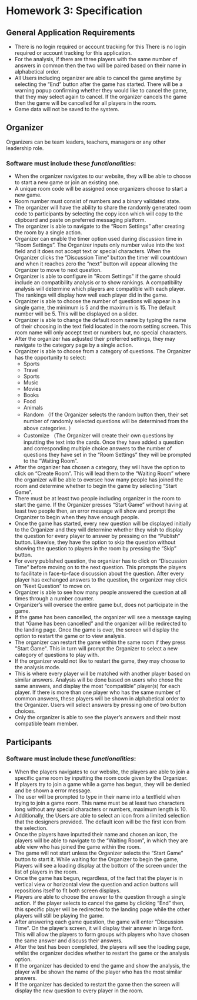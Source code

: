 # Homework 3: Specification

## General Application Requirements
- There is no login required or account tracking for this There is no login required or account tracking for this application. 
- For the analysis, if there are three players with the same number of answers in common then the two will be paired based on their name in alphabetical order.
- All Users including organizer are able to cancel the game anytime by selecting the “End” button after the game has started. There will be a warning popup confirming whether they would like to cancel the game, that they may select again to cancel. If the organizer cancels the game then the game will be cancelled for all players in the room. 
- Game data will not be saved to the system.


## Organizer
Organizers can be team leaders, teachers, managers or any other leadership role.

### Software must include these *functionalities*:

- When the organizer navigates to our website, they will be able to choose to start a new game or join an existing one.
- A unique room code will be assigned once organizers choose to start a new game.
- Room number must consist of numbers and a binary validated state.
- The organizer will have the ability to share the randomly generated room code to participants by selecting the copy icon which will copy to the clipboard and paste on preferred messaging platform.	
- The organizer is able to navigate to the “Room Settings” after creating the room by a single action.
- Organizer can enable the timer option used during discussion time in “Room Settings”. The Organizer inputs only number value into the text field and it does not accept text or special characters. When the Organizer clicks the “Discussion Time” button the timer will countdown and when it reaches zero the “next” button will appear allowing the Organizer to move to next question. 
- Organizer is able to configure in "Room Settings" if the game should include an compatibility analysis or to show rankings. A compatibility analysis will determine which players are compatible with each player. The rankings will display how well each player did in the game.
- Organizer is able to choose the number of questions will appear in a single game, the minimum is 5 and the maximum is 15. The default number will be 5. This will be displayed on a slider. 
- Organizer is able to change the default room name by typing the name of their choosing in the text field located in the room setting screen. This room name will only accept text or numbers but, no special characters.
- After the organizer has adjusted their preferred settings, they may navigate to the category page by a single action. 
- Organizer is able to choose from a category of questions. The Organizer has the opportunity to select:
    - Sports
    - Travel
    - Sports
    - Music
    - Movies
    - Books
    - Food
    - Animals
    - Random （If the Organizer selects the random button then, their set number of randomly selected questions will be determined from the above categories. ）
    - Customize （The Organizer will create their own questions by inputting the text into the cards. Once they have added a question and corresponding multiple choice answers to the number of questions they have set in the “Room Settings” they will be prompted to the “Waiting Room”.
- After the organizer has chosen a category, they will have the option to click on “Create Room”. This will lead them to the “Waiting Room” where the organizer will be able to oversee how many people has joined the room and determine whether to begin the game by selecting “Start Game”.
- There must be at least two people including organizer in the room to start the game. If the Organizer presses “Start Game” without having at least two people then, an error message will show and prompt the Organizer to begin when they have enough people.
- Once the game has started, every new question will be displayed initially to the Organizer and they will determine whether they wish to display the question for every player to answer by pressing on the “Publish” button. Likewise, they have the option to skip the question without showing the question to players in the room by pressing the “Skip” button.
- For every published question, the organizer has to click on “Discussion Time” before moving on to the next question. This prompts the players to facilitate in face-to-face discussion about the question. After every player has exchanged answers to the question, the organizer may click on “Next Question” to move on. 
- Organizer is able to see how many people answered the question at all times through a number counter.
- Organizer’s will oversee the entire game but, does not participate in the game. 
- If the game has been cancelled, the organizer will see a message saying that “Game has been cancelled” and the organizer will be redirected to the landing page. 
Once the game is over, the screen will display the option to restart the game or to view analysis. 
- The organizer can restart the game within the same room if they press "Start Game". This in turn will prompt the Organizer to select a new category of questions to play with.
- If the organizer would not like to restart the game, they may choose to the analysis mode.
- This is where every player will be matched with another player based on similar answers. Analysis will be done based on users who chose the same answers, and display the most “compatible” player(s) for each player. If there is more than one player who has the same number of common answers, these players will be shown in alphabetical order to the Organizer. Users will select answers by pressing one of two button choices.
- Only the organizer is able to see the player’s answers and their most compatible team member.

## Participants
### Software must include these *functionalities*:
- When the players navigates to our website, the players are able to join a specific game room by inputting the room code given by the Organizer.
- If players try to join a game while a game has begun, they will be denied and be shown a error message.
- The user will be prompted to type in their name into a textfield when trying to join a game room. This name must be at least two characters long without any special characters or numbers, maximum length is 10.
- Additionally, the Users are able to select an icon from a limited selection that the designers provided. The default icon will be the first icon from the selection. 
- Once the players have inputted their name and chosen an icon, the players will be able to navigate to the “Waiting Room”, in which they are able view who has joined the game within the room.
- The game will not start unless the Organizer selects the “Start Game” button to start it. While waiting for the Organizer to begin the game, Players will see a loading display at the bottom of the screen under the list of players in the room.
- Once the game has begun, regardless, of the fact that the player is in vertical view or horizontal view the question and action buttons will repositions itself to fit both screen displays.
- Players are able to choose the answer to the question through a single action.
If the player selects to cancel the game by clicking “End” then, this specific player will be redirected to the landing page while the other players will still be playing the game.
- After answering each game question, the game will enter “Discussion Time”. On the player’s screen, it will display their answer in large font. This will allow the players to form groups with players who have chosen the same answer and discuss their answers. 
- After the test has been completed, the players will see the loading page, whilst the organizer decides whether to restart the game or the analysis option.
- If the organizer has decided to end the game and show the analysis, the player will be shown the name of the player who has the most similar answers. 
- If the organizer has decided to restart the game then the screen will display the new question to every player in the room. 
